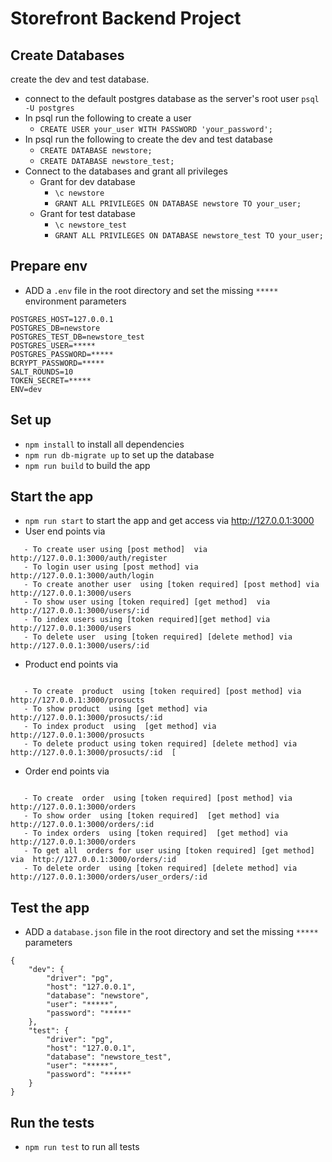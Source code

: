 # Storefront Backend Project


## Create Databases
 create the dev and test database.
 
- connect to the default postgres database as the server's root user `psql -U postgres`
- In psql run the following to create a user 
    - `CREATE USER your_user WITH PASSWORD 'your_password';`
- In psql run the following to create the dev and test database
    - `CREATE DATABASE newstore;`
    - `CREATE DATABASE newstore_test;`
- Connect to the databases and grant all privileges
    - Grant for dev database
        - `\c newstore`
        - `GRANT ALL PRIVILEGES ON DATABASE newstore TO your_user;`
    - Grant for test database
        - `\c newstore_test`
        - `GRANT ALL PRIVILEGES ON DATABASE newstore_test TO your_user;`

## Prepare env
- ADD a `.env` file in the root directory and set the missing `*****` environment parameters
```
POSTGRES_HOST=127.0.0.1
POSTGRES_DB=newstore
POSTGRES_TEST_DB=newstore_test
POSTGRES_USER=*****
POSTGRES_PASSWORD=*****
BCRYPT_PASSWORD=*****
SALT_ROUNDS=10
TOKEN_SECRET=*****
ENV=dev

```
        

## Set up

- `npm install` to install all dependencies
- `npm run db-migrate up` to set up the database 
- `npm run build` to build the app

## Start the app
- `npm run start` to start the app and get access via http://127.0.0.1:3000
-  User end points via 
 ```
    - To create user using [post method]  via http://127.0.0.1:3000/auth/register 
    - To login user using [post method] via http://127.0.0.1:3000/auth/login 
    - To create another user  using [token required] [post method] via  http://127.0.0.1:3000/users 
    - To show user using [token required] [get method]  via http://127.0.0.1:3000/users/:id  
    - To index users using [token required][get method] via  http://127.0.0.1:3000/users 
    - To delete user  using [token required] [delete method] via  http://127.0.0.1:3000/users/:id 

 ```
 -  Product end points via 
 ```
    
    - To create  product  using [token required] [post method] via  http://127.0.0.1:3000/prosucts 
    - To show product  using [get method] via  http://127.0.0.1:3000/prosucts/:id  
    - To index product  using  [get method] via  http://127.0.0.1:3000/prosucts    
    - To delete product using token required] [delete method] via  http://127.0.0.1:3000/prosucts/:id  [

 ```
 -  Order end points via 
 ```
    
    - To create  order  using [token required] [post method] via  http://127.0.0.1:3000/orders 
    - To show order  using [token required]  [get method] via  http://127.0.0.1:3000/orders/:id 
    - To index orders  using [token required]  [get method] via  http://127.0.0.1:3000/orders    
    - To get all  orders for user using [token required] [get method] via  http://127.0.0.1:3000/orders/:id  
    - To delete order  using [token required] [delete method] via  http://127.0.0.1:3000/orders/user_orders/:id  

 ```


## Test the app
- ADD a `database.json` file in the root directory and set the missing `*****` parameters
```
{
    "dev": {
        "driver": "pg",
        "host": "127.0.0.1",
        "database": "newstore",
        "user": "*****",
        "password": "*****"
    },
    "test": {
        "driver": "pg",
        "host": "127.0.0.1",
        "database": "newstore_test",
        "user": "*****",
        "password": "*****"
    }
}

```

## Run the tests
- `npm run test` to run all tests

